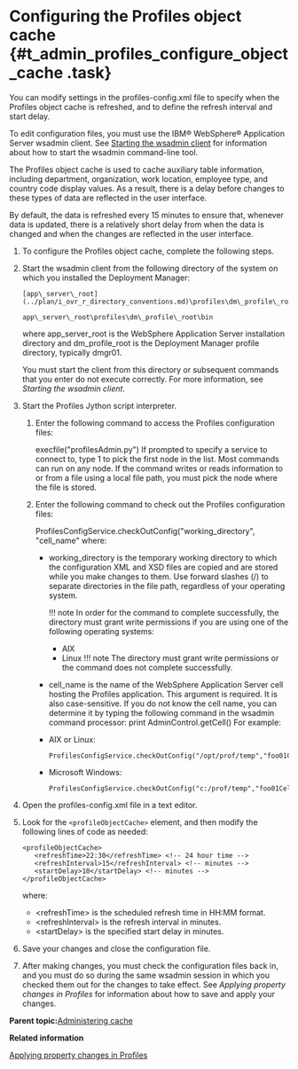 # Configuring the Profiles object cache {#t_admin_profiles_configure_object_cache .task}

You can modify settings in the profiles-config.xml file to specify when the Profiles object cache is refreshed, and to define the refresh interval and start delay.

To edit configuration files, you must use the IBM® WebSphere® Application Server wsadmin client. See [Starting the wsadmin client](t_admin_wsadmin_starting.md) for information about how to start the wsadmin command-line tool.

The Profiles object cache is used to cache auxiliary table information, including department, organization, work location, employee type, and country code display values. As a result, there is a delay before changes to these types of data are reflected in the user interface.

By default, the data is refreshed every 15 minutes to ensure that, whenever data is updated, there is a relatively short delay from when the data is changed and when the changes are reflected in the user interface.

1.  To configure the Profiles object cache, complete the following steps.
2.  Start the wsadmin client from the following directory of the system on which you installed the Deployment Manager:

    ```
    [app\_server\_root](../plan/i_ovr_r_directory_conventions.md)\profiles\dm\_profile\_root\bin
    ```

    ```
    app\_server\_root\profiles\dm\_profile\_root\bin
    ```

    where app\_server\_root is the WebSphere Application Server installation directory and dm\_profile\_root is the Deployment Manager profile directory, typically dmgr01.

    You must start the client from this directory or subsequent commands that you enter do not execute correctly. For more information, see *Starting the wsadmin client*.

3.  Start the Profiles Jython script interpreter.

    1.  Enter the following command to access the Profiles configuration files:

        execfile\("profilesAdmin.py"\) If prompted to specify a service to connect to, type 1 to pick the first node in the list. Most commands can run on any node. If the command writes or reads information to or from a file using a local file path, you must pick the node where the file is stored.

    2.  Enter the following command to check out the Profiles configuration files:

        ProfilesConfigService.checkOutConfig\("working\_directory", "cell\_name" where:

        -   working\_directory is the temporary working directory to which the configuration XML and XSD files are copied and are stored while you make changes to them. Use forward slashes \(/\) to separate directories in the file path, regardless of your operating system.

            !!! note
    In order for the command to complete successfully, the directory must grant write permissions if you are using one of the following operating systems:

            -   AIX
            -   Linux
            !!! note
    The directory must grant write permissions or the command does not complete successfully.

        -   cell\_name is the name of the WebSphere Application Server cell hosting the Profiles application. This argument is required. It is also case-sensitive. If you do not know the cell name, you can determine it by typing the following command in the wsadmin command processor: print AdminControl.getCell\(\)
        For example:

        -   AIX or Linux:

            ```
            ProfilesConfigService.checkOutConfig("/opt/prof/temp","foo01Cell01")
            ```

        -   Microsoft Windows:

            ```
            ProfilesConfigService.checkOutConfig("c:/prof/temp","foo01Cell01")
            ```

4.  Open the profiles-config.xml file in a text editor.

5.  Look for the `<profileObjectCache>` element, and then modify the following lines of code as needed:

    ```
    <profileObjectCache>
       <refreshTime>22:30</refreshTime> <!-- 24 hour time -->
       <refreshInterval>15</refreshInterval> <!-- minutes -->
       <startDelay>10</startDelay> <!-- minutes -->
    </profileObjectCache>
    ```

    where:

    -   <refreshTime\> is the scheduled refresh time in HH:MM format.
    -   <refreshInterval\> is the refresh interval in minutes.
    -   <startDelay\> is the specified start delay in minutes.
6.  Save your changes and close the configuration file.

7.  After making changes, you must check the configuration files back in, and you must do so during the same wsadmin session in which you checked them out for the changes to take effect. See *Applying property changes in Profiles* for information about how to save and apply your changes.


**Parent topic:**[Administering cache](../admin/c_admin_profiles_cache.md)

**Related information**  


[Applying property changes in Profiles](../admin/t_admin_profiles_save_changes.md)


